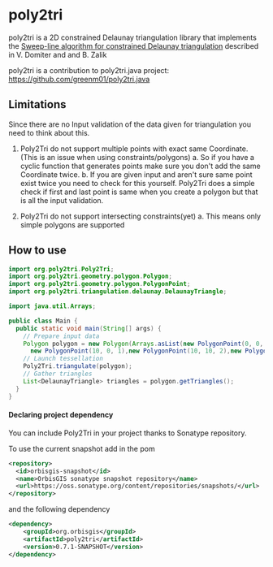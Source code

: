# poly2tri

poly2tri is a 2D constrained Delaunay triangulation library that implements
the [Sweep-line algorithm for constrained Delaunay triangulation](https://www.tandfonline.com/doi/abs/10.1080/13658810701492241?journalCode=tgis20)
described in V. Domiter and and B. Zalik

poly2tri is a contribution to poly2tri.java project: https://github.com/greenm01/poly2tri.java

## Limitations

Since there are no Input validation of the data given for triangulation you need to think about this.

1. Poly2Tri do not support multiple points with exact same Coordinate. (This is an issue when using
   constraints/polygons)
   a. So if you have a cyclic function that generates points make sure you don't add the same Coordinate twice. b. If
   you are given input and aren't sure same point exist twice you need to check for this yourself. Poly2Tri does a
   simple check if first and last point is same when you create a polygon but that is all the input validation.

2. Poly2Tri do not support intersecting constraints(yet)
   a. This means only simple polygons are supported

## How to use

```java
import org.poly2tri.Poly2Tri;
import org.poly2tri.geometry.polygon.Polygon;
import org.poly2tri.geometry.polygon.PolygonPoint;
import org.poly2tri.triangulation.delaunay.DelaunayTriangle;

import java.util.Arrays;

public class Main {
  public static void main(String[] args) {
    // Prepare input data
    Polygon polygon = new Polygon(Arrays.asList(new PolygonPoint(0, 0, 0),
      new PolygonPoint(10, 0, 1),new PolygonPoint(10, 10, 2),new PolygonPoint(0, 10, 3)));
    // Launch tessellation  
    Poly2Tri.triangulate(polygon);
    // Gather triangles
    List<DelaunayTriangle> triangles = polygon.getTriangles();
  }
}
```


#### Declaring project dependency

You can include Poly2Tri in your project thanks to Sonatype repository.

To use the current snapshot add in the pom

```xml
<repository>
  <id>orbisgis-snapshot</id>
  <name>OrbisGIS sonatype snapshot repository</name>
  <url>https://oss.sonatype.org/content/repositories/snapshots/</url>
</repository>
```

and the following dependency

```xml
<dependency>
    <groupId>org.orbisgis</groupId>
    <artifactId>poly2tri</artifactId>   
    <version>0.7.1-SNAPSHOT</version>
</dependency>
```
